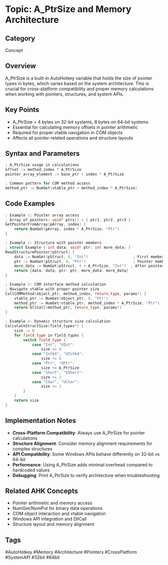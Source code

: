 # Topic: A_PtrSize and Memory Architecture

## Category

Concept

## Overview

A_PtrSize is a built-in AutoHotkey variable that holds the size of pointer types in bytes, which varies based on the system architecture. This is crucial for cross-platform compatibility and proper memory calculations when working with pointers, structures, and system APIs.

## Key Points

- A_PtrSize = 4 bytes on 32-bit systems, 8 bytes on 64-bit systems
- Essential for calculating memory offsets in pointer arithmetic
- Required for proper vtable navigation in COM objects
- Affects all pointer-related operations and structure layouts

## Syntax and Parameters

```cpp
; A_PtrSize usage in calculations
offset := method_index * A_PtrSize
pointer_array_element := base_ptr + index * A_PtrSize

; Common pattern for COM method access
method_ptr := NumGet(vtable_ptr + method_index * A_PtrSize)
```

## Code Examples

```cpp
; Example 1: Pointer array access
; Array of pointers: void* ptrs[] = { ptr1, ptr2, ptr3 }
GetPointerFromArray(pArray, index) {
    return NumGet(pArray, index * A_PtrSize, "Ptr")
}

; Example 2: Structure with pointer members
; struct Example { int data; void* ptr; int more_data; }
ReadStructurePointer(pStruct) {
    data := NumGet(pStruct, 0, "Int")                    ; First member
    ptr := NumGet(pStruct, 4, "Ptr")                     ; Pointer member
    more_data := NumGet(pStruct, 4 + A_PtrSize, "Int")  ; After pointer
    return {data: data, ptr: ptr, more_data: more_data}
}

; Example 3: COM interface method calculation
; Navigate vtable with proper pointer size
CallCOMMethod(object_ptr, method_index, return_type, params*) {
    vtable_ptr := NumGet(object_ptr, 0, "Ptr")
    method_ptr := NumGet(vtable_ptr, method_index * A_PtrSize, "Ptr")
    return DllCall(method_ptr, return_type, params*)
}

; Example 4: Dynamic structure size calculation
CalculateStructSize(field_types*) {
    size := 0
    for field_type in field_types {
        switch field_type {
            case "Int", "UInt":
                size += 4
            case "Int64", "UInt64":
                size += 8
            case "Ptr", "UPtr":
                size += A_PtrSize
            case "Short", "UShort":
                size += 2
            case "Char", "UChar":
                size += 1
        }
    }
    return size
}
```

## Implementation Notes

- **Cross-Platform Compatibility**: Always use A_PtrSize for pointer calculations
- **Structure Alignment**: Consider memory alignment requirements for complex structures
- **API Compatibility**: Some Windows APIs behave differently on 32-bit vs 64-bit
- **Performance**: Using A_PtrSize adds minimal overhead compared to hardcoded values
- **Debugging**: Print A_PtrSize to verify architecture when troubleshooting

## Related AHK Concepts

- Pointer arithmetic and memory access
- NumGet/NumPut for binary data operations
- COM object interaction and vtable navigation
- Windows API integration and DllCall
- Structure layout and memory alignment

## Tags

#AutoHotkey #Memory #Architecture #Pointers #CrossPlatform #SystemAPI #32bit #64bit